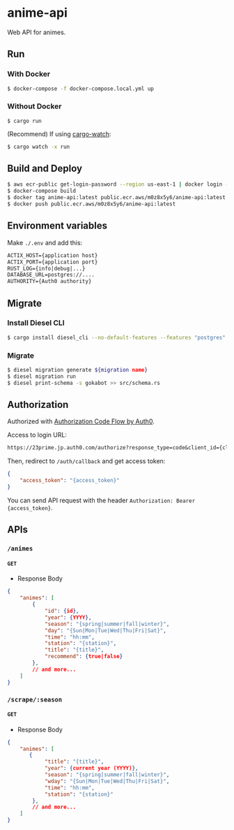 # anime-api

Web API for animes.

## Run

### With Docker

```bash
$ docker-compose -f docker-compose.local.yml up
```

### Without Docker

```bsh
$ cargo run
```

(Recommend) If using [cargo-watch](https://docs.rs/crate/cargo-watch/):

```bash
$ cargo watch -x run
```

## Build and Deploy

```bash
$ aws ecr-public get-login-password --region us-east-1 | docker login --username AWS --password-stdin public.ecr.aws/m0z8x5y6
$ docker-compose build
$ docker tag anime-api:latest public.ecr.aws/m0z8x5y6/anime-api:latest
$ docker push public.ecr.aws/m0z8x5y6/anime-api:latest
```

## Environment variables

Make `./.env` and add this:

```txt
ACTIX_HOST={application host}
ACTIX_PORT={application port}
RUST_LOG={info|debug|...}
DATABASE_URL=postgres://....
AUTHORITY={Auth0 authority}
```

## Migrate

### Install Diesel CLI

```bash
$ cargo install diesel_cli --no-default-features --features "postgres"
```

### Migrate

```bash
$ diesel migration generate ${migration name}
$ diesel migration run
$ diesel print-schema -s gokabot >> src/schema.rs
```

## Authorization

Authorized with [Authorization Code Flow by Auth0](https://auth0.com/docs/login/authentication/add-login-auth-code-flow).

Access to login URL:

```txt
https://23prime.jp.auth0.com/authorize?response_type=code&client_id={client_id}&redirect_uri=http://localhost:8080/auth/callback&scope=openid&state=hoge
```

Then, redirect to `/auth/callback` and get access token:

```json
{
    "access_token": "{access_token}"
}
```

You can send API request with the header `Authorization: Bearer {access_token}`.

## APIs

### `/animes`

#### `GET`

- Response Body

```json
{
    "animes": [
        {
            "id": {id},
            "year": {YYYY},
            "season": "{spring|summer|fall|winter}",
            "day": "{Sun|Mon|Tue|Wed|Thu|Fri|Sat}",
            "time": "hh:mm",
            "station": "{station}",
            "title": "{title}",
            "recommend": {true|false}
        },
        // and more...
    ]
}
```

### `/scrape/:season`

#### `GET`

- Response Body

```json
{
    "animes": [
       {
            "title": "{title}",
            "year": {current year (YYYY)},
            "season": "{spring|summer|fall|winter}",
            "wday": "{Sun|Mon|Tue|Wed|Thu|Fri|Sat}",
            "time": "hh:mm",
            "station": "{station}"
        },
        // and more...
    ]
}
```

